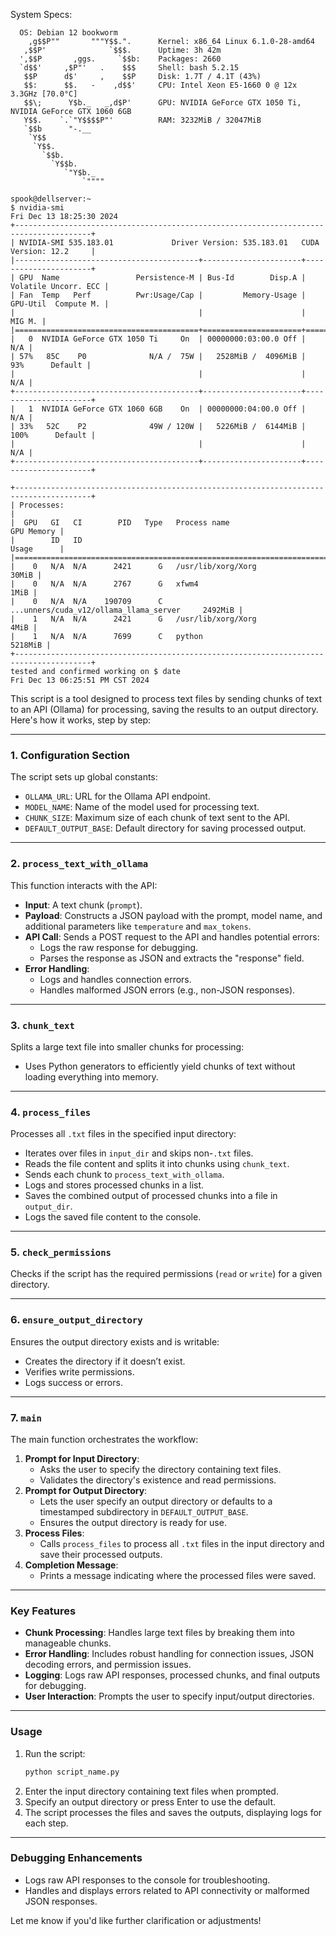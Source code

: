 System Specs: 
```
  OS: Debian 12 bookworm
    ,g$$P""       """Y$$.".      Kernel: x86_64 Linux 6.1.0-28-amd64
   ,$$P'              `$$$.      Uptime: 3h 42m
  ',$$P       ,ggs.     `$$b:    Packages: 2660
  `d$$'     ,$P"'   .    $$$     Shell: bash 5.2.15
   $$P      d$'     ,    $$P     Disk: 1.7T / 4.1T (43%)
   $$:      $$.   -    ,d$$'     CPU: Intel Xeon E5-1660 0 @ 12x 3.3GHz [70.0°C]
   $$\;      Y$b._   _,d$P'      GPU: NVIDIA GeForce GTX 1050 Ti, NVIDIA GeForce GTX 1060 6GB
   Y$$.    `.`"Y$$$$P"'          RAM: 3232MiB / 32047MiB
   `$$b      "-.__              
    `Y$$                        
     `Y$$.                      
       `$$b.                    
         `Y$$b.                 
            `"Y$b._             
                `""""           
                                
spook@dellserver:~
$ nvidia-smi 
Fri Dec 13 18:25:30 2024       
+---------------------------------------------------------------------------------------+
| NVIDIA-SMI 535.183.01             Driver Version: 535.183.01   CUDA Version: 12.2     |
|-----------------------------------------+----------------------+----------------------+
| GPU  Name                 Persistence-M | Bus-Id        Disp.A | Volatile Uncorr. ECC |
| Fan  Temp   Perf          Pwr:Usage/Cap |         Memory-Usage | GPU-Util  Compute M. |
|                                         |                      |               MIG M. |
|=========================================+======================+======================|
|   0  NVIDIA GeForce GTX 1050 Ti     On  | 00000000:03:00.0 Off |                  N/A |
| 57%   85C    P0              N/A /  75W |   2528MiB /  4096MiB |     93%      Default |
|                                         |                      |                  N/A |
+-----------------------------------------+----------------------+----------------------+
|   1  NVIDIA GeForce GTX 1060 6GB    On  | 00000000:04:00.0 Off |                  N/A |
| 33%   52C    P2              49W / 120W |   5226MiB /  6144MiB |    100%      Default |
|                                         |                      |                  N/A |
+-----------------------------------------+----------------------+----------------------+
                                                                                         
+---------------------------------------------------------------------------------------+
| Processes:                                                                            |
|  GPU   GI   CI        PID   Type   Process name                            GPU Memory |
|        ID   ID                                                             Usage      |
|=======================================================================================|
|    0   N/A  N/A      2421      G   /usr/lib/xorg/Xorg                           30MiB |
|    0   N/A  N/A      2767      G   xfwm4                                         1MiB |
|    0   N/A  N/A    190709      C   ...unners/cuda_v12/ollama_llama_server     2492MiB |
|    1   N/A  N/A      2421      G   /usr/lib/xorg/Xorg                            4MiB |
|    1   N/A  N/A      7699      C   python                                     5218MiB |
+---------------------------------------------------------------------------------------+
tested and confirmed working on $ date
Fri Dec 13 06:25:51 PM CST 2024
```

This script is a tool designed to process text files by sending chunks of text to an API (Ollama) for processing, saving the results to an output directory. Here's how it works, step by step:

---

### **1. Configuration Section**
The script sets up global constants:
- `OLLAMA_URL`: URL for the Ollama API endpoint.
- `MODEL_NAME`: Name of the model used for processing text.
- `CHUNK_SIZE`: Maximum size of each chunk of text sent to the API.
- `DEFAULT_OUTPUT_BASE`: Default directory for saving processed output.

---

### **2. `process_text_with_ollama`**
This function interacts with the API:
- **Input**: A text chunk (`prompt`).
- **Payload**: Constructs a JSON payload with the prompt, model name, and additional parameters like `temperature` and `max_tokens`.
- **API Call**: Sends a POST request to the API and handles potential errors:
  - Logs the raw response for debugging.
  - Parses the response as JSON and extracts the "response" field.
- **Error Handling**:
  - Logs and handles connection errors.
  - Handles malformed JSON errors (e.g., non-JSON responses).

---

### **3. `chunk_text`**
Splits a large text file into smaller chunks for processing:
- Uses Python generators to efficiently yield chunks of text without loading everything into memory.

---

### **4. `process_files`**
Processes all `.txt` files in the specified input directory:
- Iterates over files in `input_dir` and skips non-`.txt` files.
- Reads the file content and splits it into chunks using `chunk_text`.
- Sends each chunk to `process_text_with_ollama`.
- Logs and stores processed chunks in a list.
- Saves the combined output of processed chunks into a file in `output_dir`.
- Logs the saved file content to the console.

---

### **5. `check_permissions`**
Checks if the script has the required permissions (`read` or `write`) for a given directory.

---

### **6. `ensure_output_directory`**
Ensures the output directory exists and is writable:
- Creates the directory if it doesn’t exist.
- Verifies write permissions.
- Logs success or errors.

---

### **7. `main`**
The main function orchestrates the workflow:
1. **Prompt for Input Directory**: 
   - Asks the user to specify the directory containing text files.
   - Validates the directory's existence and read permissions.
2. **Prompt for Output Directory**:
   - Lets the user specify an output directory or defaults to a timestamped subdirectory in `DEFAULT_OUTPUT_BASE`.
   - Ensures the output directory is ready for use.
3. **Process Files**:
   - Calls `process_files` to process all `.txt` files in the input directory and save their processed outputs.
4. **Completion Message**:
   - Prints a message indicating where the processed files were saved.

---

### **Key Features**
- **Chunk Processing**: Handles large text files by breaking them into manageable chunks.
- **Error Handling**: Includes robust handling for connection issues, JSON decoding errors, and permission issues.
- **Logging**: Logs raw API responses, processed chunks, and final outputs for debugging.
- **User Interaction**: Prompts the user to specify input/output directories.

---

### **Usage**
1. Run the script: 
   ```bash
   python script_name.py
   ```
2. Enter the input directory containing text files when prompted.
3. Specify an output directory or press Enter to use the default.
4. The script processes the files and saves the outputs, displaying logs for each step.

---

### **Debugging Enhancements**
- Logs raw API responses to the console for troubleshooting.
- Handles and displays errors related to API connectivity or malformed JSON responses.

Let me know if you'd like further clarification or adjustments!
